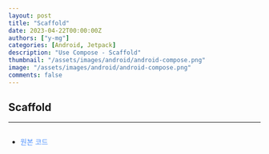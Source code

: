 ```yaml
---
layout: post
title: "Scaffold"
date: 2023-04-22T00:00:00Z
authors: ["y-mg"]
categories: [Android, Jetpack]
description: "Use Compose - Scaffold"
thumbnail: "/assets/images/android/android-compose.png"
image: "/assets/images/android/android-compose.png"
comments: false
---
```


## Scaffold
***
```kotlin
```
- <span onClick="window.open('https://github.com/y-mg/compose-study/blob/main/17.%20Scaffold/app/src/main/java/com/ymg/compose/scaffold/MainActivity.kt');" style="cursor:pointer; color: #5495ff;">원본 코드</span>
